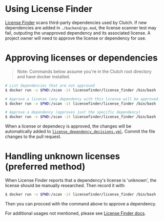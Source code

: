 # Using License Finder

[License Finder](https://github.com/pivotal/LicenseFinder) scans third-party dependencies used by Clutch. If new dependencies are added in `./backend/go.mod`, the license scanner test may fail, outputing the unapproved dependency and its associated license. A project owner will need to approve the license or dependency for use.

# Approving licenses or dependencies

> Note: Commands below assume you're in the Clutch root directory and have docker installed.

```sh
# List dependencies that are not approved
$ docker run -v $PWD:/scan -it licensefinder/license_finder /bin/bash -lc "cd /scan/tools/license-finder && license_finder"

# Approve a license (any dependency with this license will be approved)
$ docker run -v $PWD:/scan -it licensefinder/license_finder /bin/bash -lc "cd /scan/tools/license-finder && license_finder permitted_licenses add '<license_to_add>'"

# Approve a dependency (approves just the specific dependency)
$ docker run -v $PWD:/scan -it licensefinder/license_finder /bin/bash -lc "cd /scan/tools/license-finder && license_finder approvals add '<dependency_to_add>'"
```

When a license or dependecy is approved, the changes will be automatically added to [`license_dependency_decisions.yml`](./license_dependency_decisions.yml). Commit the file changes to the pull request.

# Handling unknown licenses (preferred method)
When License Finder reports that a dependency's license is 'unknown', the license should be manually researched. Then record it with:

```sh
$ docker run -v $PWD:/scan -it licensefinder/license_finder /bin/bash -lc "cd /scan/tools/license-finder && license_finder licenses add '<dependency>' '<license>'"
```

Then you can procced with the command above to approve a dependency.

For additional usages not mentioned, please see [License Finder docs](https://github.com/pivotal/LicenseFinder).